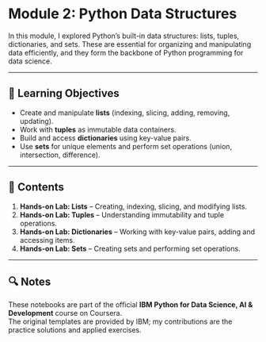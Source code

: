 # Module 2: Python Data Structures

In this module, I explored Python’s built-in data structures: lists, tuples, dictionaries, and sets. These are essential for organizing and manipulating data efficiently, and they form the backbone of Python programming for data science.

---

## 📘 Learning Objectives
- Create and manipulate **lists** (indexing, slicing, adding, removing, updating).
- Work with **tuples** as immutable data containers.
- Build and access **dictionaries** using key-value pairs.
- Use **sets** for unique elements and perform set operations (union, intersection, difference).

---

## 📂 Contents
1. **Hands-on Lab: Lists** – Creating, indexing, slicing, and modifying lists.  
2. **Hands-on Lab: Tuples** – Understanding immutability and tuple operations.  
3. **Hands-on Lab: Dictionaries** – Working with key-value pairs, adding and accessing items.  
4. **Hands-on Lab: Sets** – Creating sets and performing set operations.  

---

## 🔍 Notes
These notebooks are part of the official **IBM Python for Data Science, AI & Development** course on Coursera.  
The original templates are provided by IBM; my contributions are the practice solutions and applied exercises.